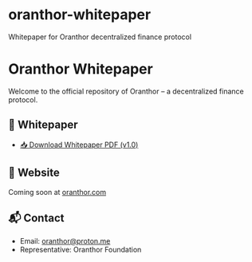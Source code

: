 # oranthor-whitepaper
Whitepaper for Oranthor decentralized finance protocol
# Oranthor Whitepaper

Welcome to the official repository of Oranthor – a decentralized finance protocol.

## 📄 Whitepaper

- [📥 Download Whitepaper PDF (v1.0)](./Oranthor-Whitepaper-V1.0.pdf)

## 🔗 Website

Coming soon at [oranthor.com](https://oranthor.com)

## 📬 Contact

- Email: oranthor@proton.me 
- Representative: Oranthor Foundation
